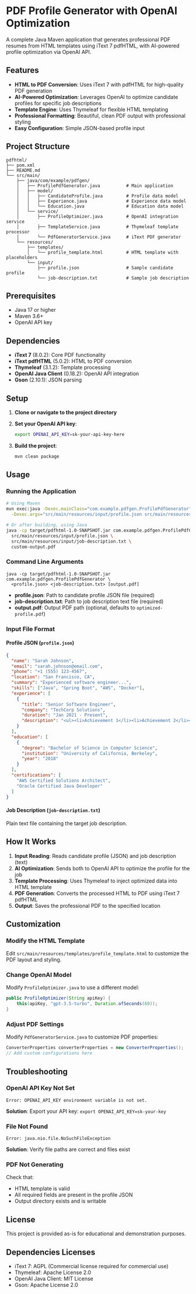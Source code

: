 # PDF Profile Generator with OpenAI Optimization

A complete Java Maven application that generates professional PDF resumes from HTML templates using iText 7 pdfHTML, with AI-powered profile optimization via OpenAI API.

## Features

- **HTML to PDF Conversion**: Uses iText 7 with pdfHTML for high-quality PDF generation
- **AI-Powered Optimization**: Leverages OpenAI to optimize candidate profiles for specific job descriptions
- **Template Engine**: Uses Thymeleaf for flexible HTML templating
- **Professional Formatting**: Beautiful, clean PDF output with professional styling
- **Easy Configuration**: Simple JSON-based profile input

## Project Structure

```
pdfhtml/
├── pom.xml
├── README.md
└── src/main/
    ├── java/com/example/pdfgen/
    │   ├── ProfilePdfGenerator.java          # Main application
    │   ├── model/
    │   │   ├── CandidateProfile.java         # Profile data model
    │   │   ├── Experience.java               # Experience data model
    │   │   └── Education.java                # Education data model
    │   └── service/
    │       ├── ProfileOptimizer.java         # OpenAI integration service
    │       ├── TemplateService.java          # Thymeleaf template processor
    │       └── PdfGeneratorService.java      # iText PDF generator
    └── resources/
        ├── templates/
        │   └── profile_template.html         # HTML template with placeholders
        └── input/
            ├── profile.json                  # Sample candidate profile
            └── job-description.txt           # Sample job description
```

## Prerequisites

- Java 17 or higher
- Maven 3.6+
- OpenAI API key

## Dependencies

- **iText 7** (8.0.2): Core PDF functionality
- **iText pdfHTML** (5.0.2): HTML to PDF conversion
- **Thymeleaf** (3.1.2): Template processing
- **OpenAI Java Client** (0.18.2): OpenAI API integration
- **Gson** (2.10.1): JSON parsing

## Setup

1. **Clone or navigate to the project directory**

2. **Set your OpenAI API key**:
   ```bash
   export OPENAI_API_KEY=sk-your-api-key-here
   ```

3. **Build the project**:
   ```bash
   mvn clean package
   ```

## Usage

### Running the Application

```bash
# Using Maven
mvn exec:java -Dexec.mainClass="com.example.pdfgen.ProfilePdfGenerator" \
  -Dexec.args="src/main/resources/input/profile.json src/main/resources/input/job-description.txt"

# Or after building, using Java
java -cp target/pdfhtml-1.0-SNAPSHOT.jar com.example.pdfgen.ProfilePdfGenerator \
  src/main/resources/input/profile.json \
  src/main/resources/input/job-description.txt \
  custom-output.pdf
```

### Command Line Arguments

```
java -cp target/pdfhtml-1.0-SNAPSHOT.jar com.example.pdfgen.ProfilePdfGenerator \
  <profile.json> <job-description.txt> [output.pdf]
```

- **profile.json**: Path to candidate profile JSON file (required)
- **job-description.txt**: Path to job description text file (required)
- **output.pdf**: Output PDF path (optional, defaults to `optimized-profile.pdf`)

### Input File Format

#### Profile JSON (`profile.json`)

```json
{
  "name": "Sarah Johnson",
  "email": "sarah.johnson@email.com",
  "phone": "+1 (555) 123-4567",
  "location": "San Francisco, CA",
  "summary": "Experienced software engineer...",
  "skills": ["Java", "Spring Boot", "AWS", "Docker"],
  "experience": [
    {
      "title": "Senior Software Engineer",
      "company": "TechCorp Solutions",
      "duration": "Jan 2021 - Present",
      "description": "<ul><li>Achievement 1</li><li>Achievement 2</li></ul>"
    }
  ],
  "education": [
    {
      "degree": "Bachelor of Science in Computer Science",
      "institution": "University of California, Berkeley",
      "year": "2018"
    }
  ],
  "certifications": [
    "AWS Certified Solutions Architect",
    "Oracle Certified Java Developer"
  ]
}
```

#### Job Description (`job-description.txt`)

Plain text file containing the target job description.

## How It Works

1. **Input Reading**: Reads candidate profile (JSON) and job description (text)
2. **AI Optimization**: Sends both to OpenAI API to optimize the profile for the job
3. **Template Processing**: Uses Thymeleaf to inject optimized data into HTML template
4. **PDF Generation**: Converts the processed HTML to PDF using iText 7 pdfHTML
5. **Output**: Saves the professional PDF to the specified location

## Customization

### Modify the HTML Template

Edit `src/main/resources/templates/profile_template.html` to customize the PDF layout and styling.

### Change OpenAI Model

Modify `ProfileOptimizer.java` to use a different model:

```java
public ProfileOptimizer(String apiKey) {
    this(apiKey, "gpt-3.5-turbo", Duration.ofSeconds(60));
}
```

### Adjust PDF Settings

Modify `PdfGeneratorService.java` to customize PDF properties:

```java
ConverterProperties converterProperties = new ConverterProperties();
// Add custom configurations here
```

## Troubleshooting

### OpenAI API Key Not Set
```
Error: OPENAI_API_KEY environment variable is not set.
```
**Solution**: Export your API key: `export OPENAI_API_KEY=sk-your-key`

### File Not Found
```
Error: java.nio.file.NoSuchFileException
```
**Solution**: Verify file paths are correct and files exist

### PDF Not Generating
Check that:
- HTML template is valid
- All required fields are present in the profile JSON
- Output directory exists and is writable

## License

This project is provided as-is for educational and demonstration purposes.

## Dependencies Licenses

- iText 7: AGPL (Commercial license required for commercial use)
- Thymeleaf: Apache License 2.0
- OpenAI Java Client: MIT License
- Gson: Apache License 2.0